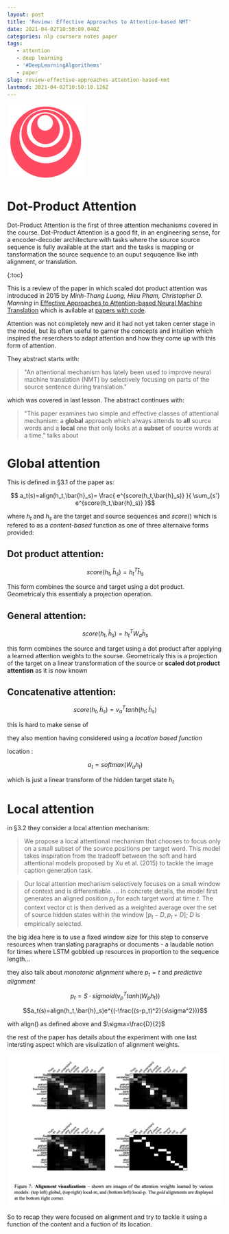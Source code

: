```yaml
---
layout: post
title: 'Review: Effective Approaches to Attention-based NMT'
date: 2021-04-02T10:50:09.040Z
categories: nlp coursera notes paper
tags:
   - attention
   - deep learning
   - '#DeepLearningAlgorithems'
   - paper
slug: review-effective-approaches-attention-based-nmt
lastmod: 2021-04-02T10:50:10.126Z
---
```


![deeplearning.ai](/assets/logos/logo_deeplearning.ai.png#logo)

# Dot-Product Attention

Dot-Product Attention is the first of three attention mechanisms covered in the course. Dot-Product Attention is a good fit, in an engineering sense, for a encoder-decoder architecture with tasks where the source source sequence is fully available at the start and the tasks is mapping or tansformation the source sequence to an ouput sequqence like inth alignment, or translation.
<!--more-->

{:toc}

This is a review of the paper in which scaled dot product attention was introduced in 2015 by *Minh-Thang Luong, Hieu Pham, Christopher D. Manning* in [Effective Approaches to Attention-based Neural Machine Translation](https://arxiv.org/pdf/1508.04025v5.pdf) which is avilable at [papers with code](https://paperswithcode.com/paper/effective-approaches-to-attention-based).



Attention was not completely new and it had not yet taken center stage in the model, but its often useful to garner the concepts and intuition which inspired the reserchers to adapt attention and how they come up with this form of attention.

They abstract starts with:

>  "An attentional mechanism has lately been used to improve neural machine translation (NMT) by selectively focusing on parts of the source sentence during translation."

which was covered in last lesson. The abstract continues with:

> "This paper examines two simple and effective classes of attentional mechanism: a **global** approach
which always attends to **all** source words
and a **local** one that only looks at a **subset**
of source words at a time."
talks about 

# Global attention

This is defined in §3.1 of the paper as:

$$ a_t(s)=align(h_t,\bar{h}_s)= \frac{ e^{score(h_t,\bar{h}_s)} }{ \sum_{s'} e^{score(h_t,\bar{h}_s)} }$$

where $h_t$ and $h_s$ are the target and source sequences and 
$score()$ which is refered to as a *content-based* function as one of three alternaive forms provided:

## Dot product attention:

$$ score(h_t,\bar{h}_s)=h_t^T\bar{h}_s$$ 

This form combines the source and target using a dot product. Geometricaly this essentialy a projection operation.

## General attention:

$$ score(h_t,\bar{h}_s)=h_t^TW_a\bar{h}_s$$ 

this form combines the source and target using a dot product after applying a learned attention weights to the sourse. Geometricaly this is a projection of the target on a linear transformation of the source or **scaled dot product attention** as it is now known

## Concatenative attention:

$$ score(h_t,\bar{h}_s)=v_a^Ttanh(h_t;\bar{h}_s)$$ 

this is hard to make sense of 

they also mention having considered using a *location based function*

location : 

$$ a_t = softmax(W_a h_t)$$ 

which is just a linear transform of the hidden target state $h_t$

# Local attention

in §3.2 they consider a local attention mechanism:

> We propose a local attentional mechanism that chooses to focus only on a small subset of the source positions per target word. This model takes inspiration from the tradeoff between the soft and hard attentional models proposed by Xu et al. (2015) to tackle the image caption generation task.

> Our local attention mechanism selectively focuses on a small window of context and is differentiable. ... In concrete details, the model first generates an aligned position $p_t$ for each target word at time $t$. The context vector ct
is then derived as a weighted average over
the set of source hidden states within the window
$[p_t−D, p_t+D]$; $D$ is empirically selected.

the big idea here is to use a fixed window size for this step to conserve resources when translating paragraphs or documents - a laudable notion for times where LSTM gobbled up resources in proportion to the sequence length...

they also talk about *monotonic alignment* where $p_t=t$ and *predictive alignment*

$$p_t=S\cdot sigmoid(v_p^Ttanh(W_ph_t))$$

$$a_t(s)=align(h_t,\bar{h}_s)e^{(-\frac{(s-p_t)^2}{s\sigma^2})}$$

with align() as defined above and $\sigma=\frac{D}{2}$

the rest of the paper has details about the experiment with one last intersting aspect which are visulization of alignment weights.

![alignment-visulization](/assets/week2/c4w2-22-alignment-visulization.png#hi)

So to recap they were focused on alignment and try to tackle it using a function of the content and a fuction of its location.
